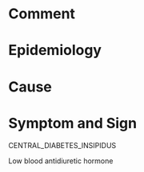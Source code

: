 # Comment

# Epidemiology

# Cause

# Symptom and Sign

CENTRAL_DIABETES_INSIPIDUS

Low blood antidiuretic hormone

